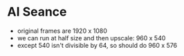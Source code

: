 # AI Seance

- original frames are 1920 x 1080
- we can run at half size and then upscale: 960 x 540
- except 540 isn't divisible by 64, so should do 960 x 576
